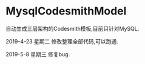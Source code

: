 ﻿# MysqlCodesmithModel
自动生成三层架构的Codesmith模板,目前只针对MySQL.

2019-4-23   星期二
修改整理全部代码,可以跑通.

2019-5-8   星期三
修复bug.